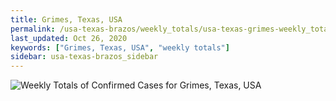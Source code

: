 ```yaml
---
title: Grimes, Texas, USA
permalink: /usa-texas-brazos/weekly_totals/usa-texas-grimes-weekly_totals.html
last_updated: Oct 26, 2020
keywords: ["Grimes, Texas, USA", "weekly totals"]
sidebar: usa-texas-brazos_sidebar
---
```


![Weekly Totals of Confirmed Cases for Grimes, Texas, USA](/covid_tracker/images/graphs/usa-texas-grimes-weekly_totals_graph.png)
